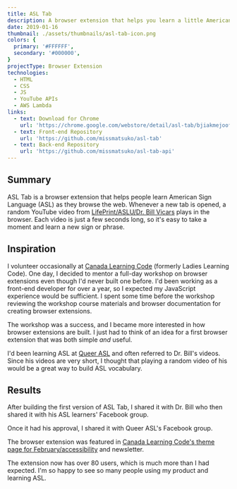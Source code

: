 ```yaml
---
title: ASL Tab
description: A browser extension that helps you learn a little American Sign Language (ASL) every time you open a new tab.
date: 2019-01-16
thumbnail: ./assets/thumbnails/asl-tab-icon.png
colors: {
  primary: '#FFFFFF',
  secondary: '#000000',
}
projectType: Browser Extension
technologies:
  - HTML
  - CSS
  - JS
  - YouTube APIs
  - AWS Lambda
links:
  - text: Download for Chrome
    url: 'https://chrome.google.com/webstore/detail/asl-tab/bjiakmejoofpfclmopcfpkopmamecnkd'
  - text: Front-end Repository
    url: 'https://github.com/missmatsuko/asl-tab'
  - text: Back-end Repository
    url: 'https://github.com/missmatsuko/asl-tab-api'
---
```

## Summary

ASL Tab is a browser extension that helps people learn American Sign Language (ASL) as they browse the web. Whenever a new tab is opened, a random YouTube video from [LifePrint/ASLU/Dr. Bill Vicars](https://www.lifeprint.com/) plays in the browser. Each video is just a few seconds long, so it's easy to take a moment and learn a new sign or phrase.

## Inspiration

I volunteer occasionally at [Canada Learning Code](https://www.canadalearningcode.ca) (formerly Ladies Learning Code). One day, I decided to mentor a full-day workshop on browser extensions even though I'd never built one before. I'd been working as a front-end developer for over a year, so I expected my JavaScript experience would be sufficient. I spent some time before the workshop reviewing the workshop course materials and browser documentation for creating browser extensions.

The workshop was a success, and I became more interested in how browser extensions are built. I just had to think of an idea for a first browser extension that was both simple _and_ useful.

I'd been learning ASL at [Queer ASL](http://www.queerasl.com/) and often referred to Dr. Bill's videos. Since his videos are very short, I thought that playing a random video of his would be a great way to build ASL vocabulary.

<!--
## Development
I decided to pull videos from his YouTube channel since YouTube has APIs and his website's content is less structured and doesn't have an API (i.e. crawling it would've been a nightmare). During development, though, I found that YouTube's APIs aren't exactly a dream to work with, either, at least for the functionality of this plugin. At least I didn't have to worry about complex builds and legacy browsers since the extension is only downloadable on modern Firefox and Chrome.

#v1
The \[first version of ASL Tab](https://github.com/missmatsuko/asl-tab/tree/v1.1.0) was built to run with entirely client-side code.

Surprisingly, YouTube provides no APIs to play a single random video from a playlist or channel.

I managed to accomplish this by embedding a playlist video of Dr. Bill's youtube videos and setting the index parameter in the video URL to a random number within the total number of videos in the channel. This was a hack since playlist embeds aren't really supposed to go over the most recent 100 videos.

In fact, if you try to use the \[\`playVideoAt\` function](https://developers.google.com/youtube/iframe_api_reference#playVideoAt) provided by YouTube Iframe Player API with a number greater than 100, it will end up playing the first video in the playlist.

I was still using the YouTube Iframe Player API to change the playlist embed into a single video embed and to simulate video looping since for some reason playlist embeds can be looped, but single video embeds cannot.

#v2
While v1 worked fine, I wasn't completely happy with it for a number of reasons:
- I didn't want to rely on the hack in v1.
- API calls were made with every new tab load.
- I was publicly exposing a YouTube API key.
- Firefox repeatedly approved and rejected the extension for using third-party scripts (YouTube APIs).

For v2, I created an AWS Lambda function to get information from YouTube's Data API for in Dr. Bill's playlist. This greatly reduced the number of API calls made. Instead of making calls to YouTube every time a new tab opens, the back-end scripts run twice a month. It isn't just a single API call every time the back-end scripts run, though. YouTube only provides about 300 results with pagination, and 50 results without pagination. This stuff isn't documented, but seems to have been happening for a while based on StackOverflow results.

The front-end code now calls a file of video information created by the Lambda function. This file is cached, making it quicker to load videos.

Since I was pulling out \*all\* third-party scripts to appease Firefox, I could no longer use the Iframe Player API to simulate looping single video embeds. I ended up finding another hacky workaround: it's possible to embed a playlist with a single video by setting the embed ID and playlist ID to the video's ID. Since it's possible to loop playlist embeds, and this playlist only contains the video I want to loop, it has the same effect as looping a single video.
-->

## Results

After building the first version of ASL Tab, I shared it with Dr. Bill who then shared it with his ASL learners' Facebook group.

Once it had his approval, I shared it with Queer ASL's Facebook group.

The browser extension was featured in [Canada Learning Code's theme page for February/accessibility](https://www.canadalearningcode.ca/code-can-change-the-world/february/) and newsletter.

The extension now has over 80 users, which is much more than I had expected. I'm so happy to see so many people using my product and learning ASL.

